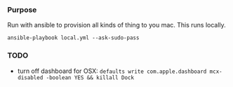 ### Purpose

Run with ansible to provision all kinds of thing to you mac. This runs locally.

```
ansible-playbook local.yml --ask-sudo-pass
```

### TODO

* turn off dashboard for OSX: `defaults write com.apple.dashboard mcx-disabled -boolean YES && killall Dock`
